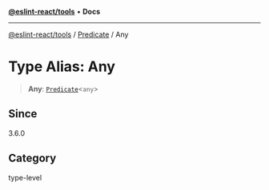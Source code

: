 [**@eslint-react/tools**](../../../README.md) • **Docs**

***

[@eslint-react/tools](../../../README.md) / [Predicate](../README.md) / Any

# Type Alias: Any

> **Any**: [`Predicate`](../../../interfaces/Predicate.md)\<`any`\>

## Since

3.6.0

## Category

type-level
